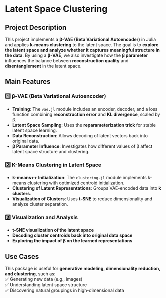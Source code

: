 # **Latent Space Clustering**  

## **Project Description**  
This project implements a **β-VAE (Beta Variational Autoencoder)** in Julia and applies **k-means clustering** to the latent space. The goal is to **explore the latent space and analyze whether it captures meaningful structure in the data**. By using a **β-VAE**, we also investigate how the **β parameter** influences the balance between **reconstruction quality** and **disentanglement** in the latent space.  

## **Main Features**  

### **1️⃣ β-VAE (Beta Variational Autoencoder)**  
- **Training**: The `vae.jl` module includes an encoder, decoder, and a loss function combining **reconstruction error** and **KL divergence**, scaled by β.  
- **Latent Space Sampling**: Uses the **reparameterization trick** for stable latent space learning.  
- **Data Reconstruction**: Allows decoding of latent vectors back into original data.  
- **β Parameter Influence**: Investigates how different values of β affect latent space structure and clustering.  

### **2️⃣ K-Means Clustering in Latent Space**  
- **k-means++ Initialization**: The `clustering.jl` module implements k-means clustering with optimized centroid initialization.  
- **Clustering of Latent Representations**: Groups VAE-encoded data into **k clusters**.  
- **Visualization of Clusters**: Uses **t-SNE** to reduce dimensionality and analyze cluster separation.  

### **3️⃣ Visualization and Analysis**  
- **t-SNE visualization of the latent space**  
- **Decoding cluster centroids back into original data space**  
- **Exploring the impact of β on the learned representations**  

## **Use Cases**  
This package is useful for **generative modeling, dimensionality reduction, and clustering**, such as:  
✅ Generating new data (e.g., images)  
✅ Understanding latent space structure  
✅ Discovering natural groupings in high-dimensional data  